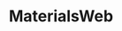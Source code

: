 ---
title: MaterialsWeb
layout: default
modal-id: 1
image: img/portfolio/materialsweb.png
description: Materialsweb is an online repository of electronic structure data for 2D and bulk layered materials. I built this Django website while working on my PhD in Richard Hennig's group in Florida. Members of his group now maintain the site. <a href="https://materialsweb.org">Visit the site</a>
---